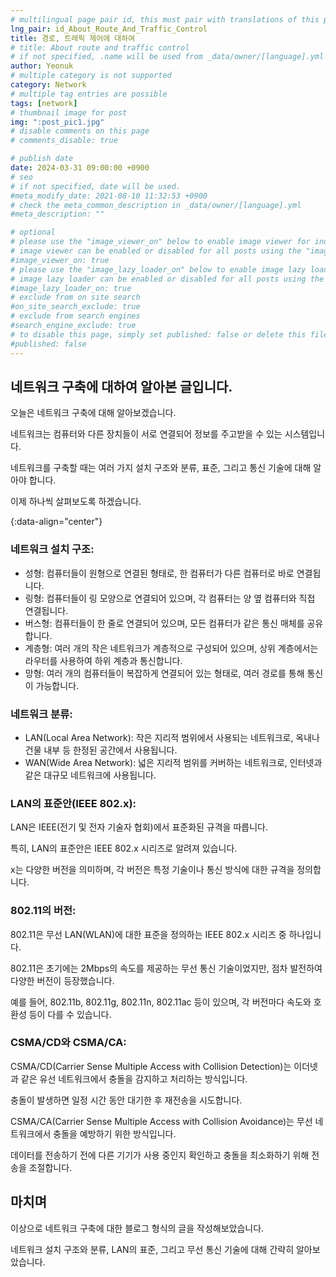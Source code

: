 ```yaml
---
# multilingual page pair id, this must pair with translations of this page. (This name must be unique)
lng_pair: id_About_Route_And_Traffic_Control
title: 경로, 트래픽 제어에 대하여
# title: About route and traffic control
# if not specified, .name will be used from _data/owner/[language].yml
author: Yeonuk
# multiple category is not supported
category: Network
# multiple tag entries are possible
tags: [network]
# thumbnail image for post
img: ":post_pic1.jpg"
# disable comments on this page
# comments_disable: true

# publish date
date: 2024-03-31 09:00:00 +0900
# seo
# if not specified, date will be used.
#meta_modify_date: 2021-08-10 11:32:53 +0900
# check the meta_common_description in _data/owner/[language].yml
#meta_description: ""

# optional
# please use the "image_viewer_on" below to enable image viewer for individual pages or posts (_posts/ or [language]/_posts folders).
# image viewer can be enabled or disabled for all posts using the "image_viewer_posts: true" setting in _data/conf/main.yml.
#image_viewer_on: true
# please use the "image_lazy_loader_on" below to enable image lazy loader for individual pages or posts (_posts/ or [language]/_posts folders).
# image lazy loader can be enabled or disabled for all posts using the "image_lazy_loader_posts: true" setting in _data/conf/main.yml.
#image_lazy_loader_on: true
# exclude from on site search
#on_site_search_exclude: true
# exclude from search engines
#search_engine_exclude: true
# to disable this page, simply set published: false or delete this file
#published: false
---
```


<!-- outline-start -->

## 네트워크 구축에 대하여 알아본 글입니다.

오늘은 네트워크 구축에 대해 알아보겠습니다.

네트워크는 컴퓨터와 다른 장치들이 서로 연결되어 정보를 주고받을 수 있는 시스템입니다.

네트워크를 구축할 때는 여러 가지 설치 구조와 분류, 표준, 그리고 통신 기술에 대해 알아야 합니다.

이제 하나씩 살펴보도록 하겠습니다.

{:data-align="center"}

<!-- outline-end -->

### 네트워크 설치 구조:

- 성형: 컴퓨터들이 원형으로 연결된 형태로, 한 컴퓨터가 다른 컴퓨터로 바로 연결됩니다.
- 링형: 컴퓨터들이 링 모양으로 연결되어 있으며, 각 컴퓨터는 양 옆 컴퓨터와 직접 연결됩니다.
- 버스형: 컴퓨터들이 한 줄로 연결되어 있으며, 모든 컴퓨터가 같은 통신 매체를 공유합니다.
- 계층형: 여러 개의 작은 네트워크가 계층적으로 구성되어 있으며, 상위 계층에서는 라우터를 사용하여 하위 계층과 통신합니다.
- 망형: 여러 개의 컴퓨터들이 복잡하게 연결되어 있는 형태로, 여러 경로를 통해 통신이 가능합니다.

### 네트워크 분류:

- LAN(Local Area Network): 작은 지리적 범위에서 사용되는 네트워크로, 옥내나 건물 내부 등 한정된 공간에서 사용됩니다.
- WAN(Wide Area Network): 넓은 지리적 범위를 커버하는 네트워크로, 인터넷과 같은 대규모 네트워크에 사용됩니다.

### LAN의 표준안(IEEE 802.x):

LAN은 IEEE(전기 및 전자 기술자 협회)에서 표준화된 규격을 따릅니다.

특히, LAN의 표준안은 IEEE 802.x 시리즈로 알려져 있습니다.

x는 다양한 버전을 의미하며, 각 버전은 특정 기술이나 통신 방식에 대한 규격을 정의합니다.

### 802.11의 버전:

802.11은 무선 LAN(WLAN)에 대한 표준을 정의하는 IEEE 802.x 시리즈 중 하나입니다.

802.11은 초기에는 2Mbps의 속도를 제공하는 무선 통신 기술이었지만, 점차 발전하여 다양한 버전이 등장했습니다.

예를 들어, 802.11b, 802.11g, 802.11n, 802.11ac 등이 있으며, 각 버전마다 속도와 호환성 등이 다를 수 있습니다.

### CSMA/CD와 CSMA/CA:

CSMA/CD(Carrier Sense Multiple Access with Collision Detection)는 이더넷과 같은 유선 네트워크에서 충돌을 감지하고 처리하는 방식입니다.

충돌이 발생하면 일정 시간 동안 대기한 후 재전송을 시도합니다.

CSMA/CA(Carrier Sense Multiple Access with Collision Avoidance)는 무선 네트워크에서 충돌을 예방하기 위한 방식입니다.

데이터를 전송하기 전에 다른 기기가 사용 중인지 확인하고 충돌을 최소화하기 위해 전송을 조절합니다.

## 마치며

이상으로 네트워크 구축에 대한 블로그 형식의 글을 작성해보았습니다.

네트워크 설치 구조와 분류, LAN의 표준, 그리고 무선 통신 기술에 대해 간략히 알아보았습니다.
